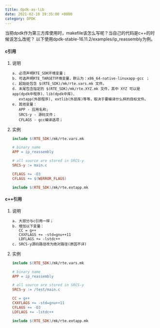 ```yaml
---
title: dpdk-as-lib
date: 2021-02-10 19:35:00 +0800
category: DPDK
---
```


当把dpdk作为第三方库使用时，makefile该怎么写呢？当自己的代码是c++的时候该怎么改呢？
以下使用dpdk-stable-16.11.2/examples/ip_reassembly为例。

#### c引用

1. 说明

   ```
   a. 必须声明RTE_SDK环境变量；
   b. 可选声明RTE_TARGET环境变量，默认为：x86_64-native-linuxapp-gcc ；
   c. 起始处包含 $(RTE_SDK)/mk/rte.vars.mk 文件。
   d. 末尾包含指定的 $(RTE_SDK)/mk/rte.XYZ.mk 文件，其中 XYZ 可以是 app(dpdk中程序)、lib(dpdk中库)、
      extapp(外部程序), extlib(外部库)等等，取决于要编译什么样的目标文件。
   e. 其他变量：
      APP - 应用名称;
      SRCS-y - 源码文件；
      CFLAGS - gcc编译选项；
   ```

2. 实例

   ```makefile
   include $(RTE_SDK)/mk/rte.vars.mk
   
   # binary name
   APP = ip_reassembly
   
   # all source are stored in SRCS-y
   SRCS-y := main.c
   
   CFLAGS += -O3
   CFLAGS += $(WERROR_FLAGS)
   
   include $(RTE_SDK)/mk/rte.extapp.mk
   ```

#### c++引用

1. 说明

   ```
   a. 大部分与c引用一样；
   b. 增加以下变量：
      CC = g++
      CXXFLAGS += -std=gnu++11
      LDFLAGS += -lstdc++
   c. SRCS-y源码路径改为绝对路径(原因不详)
   ```

2. 实例

   ```makefile
   include $(RTE_SDK)/mk/rte.vars.mk
   
   # binary name
   APP = ip_reassembly
   
   # all source are stored in SRCS-y
   SRCS-y := /test/main.c
   
   CC = g++
   CXXFLAGS += -std=gnu++11
   CFLAGS += -O3
   LDFLAGS += -lstdc++
   
   include $(RTE_SDK)/mk/rte.extapp.mk
   ```